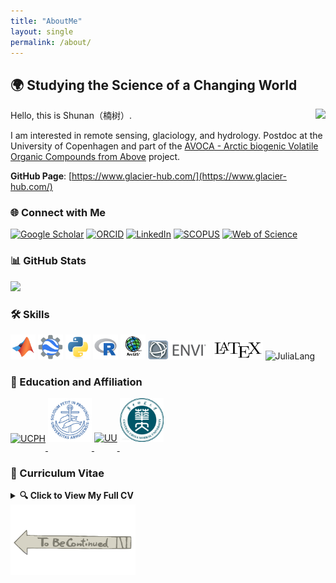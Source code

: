 ```yaml
---
title: "AboutMe"
layout: single
permalink: /about/
---
```


## 🌍 Studying the Science of a Changing World
<img align="right" src="https://komarev.com/ghpvc/?username=fsn1995" />

Hello, this is Shunan（楠树）. 

I am interested in remote sensing, glaciology, and hydrology. Postdoc at the University of Copenhagen and part of the [AVOCA - Arctic biogenic Volatile Organic Compounds from Above](https://github.com/KU-AVOCA) project. 

**GitHub Page**: [https://www.glacier-hub.com/](https://www.glacier-hub.com/)
### 🌐 Connect with Me
[![Google Scholar](https://img.shields.io/badge/Google-Scholar-lightgrey)](https://scholar.google.com/citations?user=hMKGuKwAAAAJ&hl=en)
[![ORCID](https://img.shields.io/badge/ORCID-iD-green)](https://orcid.org/0000-0002-8534-3066)
[![LinkedIn](https://img.shields.io/badge/Linked-In-blue)](https://www.linkedin.com/in/shunan-feng/)
[![SCOPUS](https://img.shields.io/badge/Scopus-iD-orange)](https://www.scopus.com/authid/detail.uri?authorId=57199645939)
[![Web of Science](https://img.shields.io/badge/WoS-ResearcherID-purple)](https://www.webofscience.com/wos/author/record/AFO-9365-2022)

### 📊 GitHub Stats
<img src="https://github-readme-stats.vercel.app/api?username=fsn1995&show_icons=true&hide=issues" />

### 🛠️ Skills
<p align="left">
  <img src="https://github.com/fsn1995/fsn1995.github.io/raw/master/assets/images/icon/file_type_matlab_icon_130398.png" alt="Matlab" width="40" height="40"/>
  <img src="https://github.com/fsn1995/fsn1995.github.io/raw/master/assets/images/icon/googleearth-engine_104576.png" alt="Google Earth Engine" width="40" height="40"/>
  <img src="https://raw.githubusercontent.com/devicons/devicon/master/icons/python/python-original.svg" alt="Python" width="40" height="40"/>
  <img src="https://github.com/fsn1995/fsn1995.github.io/raw/master/assets/images/icon/file_type_r_icon_130212.png" alt="R" width="40" height="40"/>
  <img src="https://github.com/fsn1995/fsn1995.github.io/raw/master/assets/images/icon/arcgis-logo.png" alt="ArcGIS" width="40" height="40"/>
  <img src="https://github.com/fsn1995/fsn1995.github.io/raw/master/assets/images/icon/ENVI_Icon_ColorLogo.png" alt="ENVI" width="100" height="30"/>
  <img src="https://github.com/fsn1995/fsn1995.github.io/raw/master/assets/images/icon/LaTeX_logo.svg" alt="LaTex" width="80" height="30"/>
  <img src="https://cdn.jsdelivr.net/gh/devicons/devicon/icons/julia/julia-original-wordmark.svg" alt="JuliaLang" width="80" height="50"/>
</p>

### 🏫 Education and Affiliation
<p align="left">
  <a href="https://ku.dk" target="_blank">
    <img src="https://upload.wikimedia.org/wikipedia/commons/thumb/5/5c/Ku-ucph-logo-svg.svg/1024px-Ku-ucph-logo-svg.svg.png" alt="UCPH" width="70" style="vertical-align: 80%"/>
  </a>
  <a href="https://www.au.dk" target="_blank">
    <img src="https://github.com/fsn1995/fsn1995.github.io/raw/master/assets/images/icon/csm_au_segl_cms287_4b4ef98221.png" alt="AU" width="70" style="vertical-align: 80%"/>
  </a>
  <a href="https://www.uu.se" target="_blank">
    <img src="https://upload.wikimedia.org/wikipedia/en/thumb/0/03/Uppsala_University_logo.svg/1200px-Uppsala_University_logo.svg.png" alt="UU" width="65" style="vertical-align: 90%"/>
  </a>
  <a href="http://english.ccnu.edu.cn/" target="_blank">
    <img src="https://github.com/fsn1995/fsn1995.github.io/raw/master/assets/images/icon/1519866978104.png" alt="CCNU" width="70" style="vertical-align: 80%"/>
  </a>
</p>

### 📄 Curriculum Vitae
<details>
  <summary><b>🔍 Click to View My Full CV</b></summary>
  
<div style="background-color: #f8f9fa; padding: 15px; border-radius: 5px; box-shadow: 0 2px 4px rgba(0,0,0,0.1);">
  <iframe src="/assets/pdf/CV.pdf" height="800px" width="100%" style="border: none; border-radius: 4px;"></iframe>
</div>
</details>


<img src="https://github.com/fsn1995/fsn1995.github.io/raw/master/assets/images/icon/to%20be%20continued.png" alt="JOJO" width="200" align="left"/>